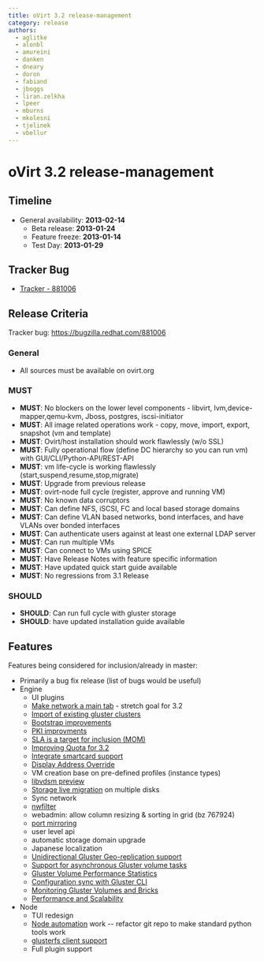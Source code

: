 ```yaml
---
title: oVirt 3.2 release-management
category: release
authors:
  - aglitke
  - alonbl
  - amureini
  - danken
  - dneary
  - doron
  - fabiand
  - jboggs
  - liran.zelkha
  - lpeer
  - mburns
  - mkolesni
  - tjelinek
  - vbellur
---
```


# oVirt 3.2 release-management

## Timeline

*   General availability: **2013-02-14**
    -   Beta release: **2013-01-24**
    -   Feature freeze: **2013-01-14**
    -   Test Day: **2013-01-29**

## Tracker Bug

*   [Tracker - 881006](https://bugzilla.redhat.com/show_bug.cgi?id=881006)

## Release Criteria

Tracker bug: <https://bugzilla.redhat.com/881006>

### General

*   All sources must be available on ovirt.org

### MUST

*   **MUST**: No blockers on the lower level components - libvirt, lvm,device-mapper,qemu-kvm, Jboss, postgres, iscsi-initiator
*   **MUST**: All image related operations work - copy, move, import, export, snapshot (vm and template)
*   **MUST**: Ovirt/host installation should work flawlessly (w/o SSL)
*   **MUST**: Fully operational flow (define DC hierarchy so you can run vm) with GUI/CLI/Python-API/REST-API
*   **MUST**: vm life-cycle is working flawlessly (start,suspend,resume,stop,migrate)
*   **MUST**: Upgrade from previous release
*   **MUST**: ovirt-node full cycle (register, approve and running VM)
*   **MUST**: No known data corruptors
*   **MUST**: Can define NFS, iSCSI, FC and local based storage domains
*   **MUST**: Can define VLAN based networks, bond interfaces, and have VLANs over bonded interfaces
*   **MUST**: Can authenticate users against at least one external LDAP server
*   **MUST**: Can run multiple VMs
*   **MUST**: Can connect to VMs using SPICE
*   **MUST**: Have Release Notes with feature specific information
*   **MUST**: Have updated quick start guide available
*   **MUST**: No regressions from 3.1 Release

### SHOULD

*   **SHOULD**: Can run full cycle with gluster storage
*   **SHOULD**: have updated installation guide available

## Features

Features being considered for inclusion/already in master:

*   Primarily a bug fix release (list of bugs would be useful)
*   Engine
    -   UI plugins
    -   [Make network a main tab](/develop/release-management/features/network/networkmaintab.html) - stretch goal for 3.2
    -   [Import of existing gluster clusters](/develop/release-management/features/gluster/gluster-import-existing-cluster.html)
    -   [Bootstrap improvements](/develop/release-management/features/infra/bootstrap-improvements.html)
    -   [PKI improvments](/develop/release-management/features/infra/pki-improvements.html)
    -   [SLA is a target for inclusion (MOM)](/develop/release-management/features/sla/sla-mom.html)
    -   [Improving Quota for 3.2](/develop/release-management/features/sla/quota-3.2.html)
    -   [Integrate smartcard support](/develop/release-management/features/virt/smartcard-support.html)
    -   [Display Address Override](/develop/release-management/features/virt/display-address-override.html)
    -   VM creation base on pre-defined profiles (instance types)
    -   [libvdsm preview](/develop/release-management/features/vdsm/libvdsm.html)
    -   [Storage live migration](/develop/release-management/features/storage/storagelivemigration.html) on multiple disks
    -   Sync network
    -   [nwfilter](/develop/release-management/features/network/networkfiltering.html)
    -   webadmin: allow column resizing & sorting in grid (bz 767924)
    -   [port mirroring](/develop/release-management/features/network/portmirroring.html)
    -   user level api
    -   automatic storage domain upgrade
    -   Japanese localization
    -   [Unidirectional Gluster Geo-replication support](/develop/release-management/features/gluster/gluster-geo-replication.html)
    -   [Support for asynchronous Gluster volume tasks](/develop/release-management/features/gluster/gluster-volume-asynchronous-tasks-management.html)
    -   [Gluster Volume Performance Statistics](/develop/release-management/features/gluster/gluster-volume-performance-statistics.html)
    -   [Configuration sync with Gluster CLI](/develop/release-management/features/gluster/gluster-sync-configuration-with-cli.html)
    -   [Monitoring Gluster Volumes and Bricks](/develop/release-management/features/gluster/glustervolumeadvanceddetails.html)
    -   [Performance and Scalability](/develop/release-management/features/sla/performance-and-scalability.html)
*   Node
    -   TUI redesign
    -   [Node automation](/develop/release-management/features/node/nodeautomation.html) work -- refactor git repo to make standard python tools work
    -   [glusterfs client support](/develop/release-management/features/node/glusterfs-support.html)
    -   Full plugin support
